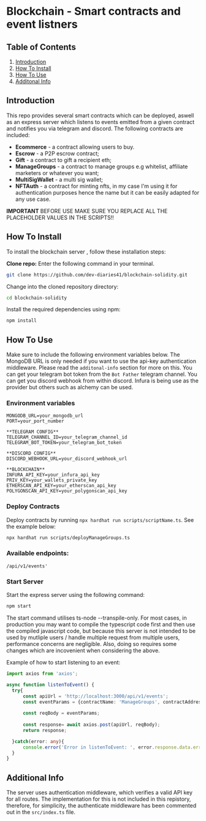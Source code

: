 # Blockchain - Smart contracts and event listners

## Table of Contents
1. [Introduction](#introduction)
2. [How To Install](#how-to-install)
3. [How To Use](#how-to-use)
4. [Additonal Info](#additonal-info)


## Introduction
<a name="introduction"></a>

This repo provides several smart contracts which can be deployed, aswell as an express server which listens to events emitted from a given contract and notifies you via telegram and discord. The following contracts are included: 
- **Ecommerce** - a contract allowing users to buy.
- **Escrow** - a P2P escrow contract; 
- **Gift** - a contract to gift a recipient eth; 
- **ManageGroups** - a contract to manage groups e.g whitelist, affiliate marketers or whatever you want; 
- **MultiSigWallet** - a multi sig wallet; 
- **NFTAuth** - a contract for minting nfts, in my case I'm using it for authentication purposes hence the name but it can be easily adapted for any use case.

**IMPORTANT**
BEFORE USE MAKE SURE YOU REPLACE ALL THE PLACEHOLDER VALUES IN THE SCRIPTS!!


## How To Install
<a name="how-to-install"></a>

To install the blockchain server , follow these installation steps:

**Clone repo:**
Enter the following command in your terminal.

```bash
git clone https://github.com/dev-diaries41/blockchain-solidity.git
```

Change into the cloned repository directory:

```bash
cd blockchain-solidity
```

Install the required dependencies using npm:
  
```bash
npm install
```

## How To Use
<a name="how-to-use"></a>

Make sure to include the following environment variables below.
The MongoDB URL is only needed if you want to use the api-key authentication middleware. Please read the `additonal-info` section for
more on this. You can get your telegram bot token from the `Bot Father` telegram channel. You can get you discord webhook from within discord. Infura is being use as the provider but others such as alchemy can be used.

### Environment variables

```
MONGODB_URL=your_mongodb_url
PORT=your_port_number

**TELEGRAM CONFIG**
TELEGRAM_CHANNEL_ID=your_telegram_channel_id
TELEGRAM_BOT_TOKEN=your_telegram_bot_token

**DISCORD CONFIG**
DISCORD_WEBHOOK_URL=your_discord_webhook_url

**BLOCKCHAIN**
INFURA_API_KEY=your_infura_api_key
PRIV_KEY=your_wallets_private_key
ETHERSCAN_API_KEY=your_etherscan_api_key
POLYGONSCAN_API_KEY=your_polygonscan_api_key
```

### Deploy Contracts

Deploy contracts by running `npx hardhat run scripts/scriptName.ts`. See the example below:

```bash
npx hardhat run scripts/deployManageGroups.ts 
```


### Available endpoints:

```
/api/v1/events'
```

### Start Server
Start the express server using the following command:

```bash
npm start 
```
The start command utilises ts-node --transpile-only. For most cases, in production you may want to compile the typescript code first and then use the compiled javascript code, but because this server is not intended to be used by mutliple users / handle multiple request from multiple users, performance concerns are negligible. Also, doing so requires some changes which are incovenient when considering the above.

Example of how to start listening to an event:

```typescript
import axios from 'axios'; 

async function listenToEvent() {
  try{
      const apiUrl = 'http://localhost:3000/api/v1/events';
      const eventParams = {contractName: 'ManageGroups', contractAddress: 'your_contract_address', event: 'NewMember'};
    
      const reqBody = eventParams; 
         
      const response= await axios.post(apiUrl, reqBody);
      return response;

  }catch(error: any){
      console.error('Error in listenToEvent: ', error.response.data.error)
  }
}

```

## Additional Info
<a name="additonal-info"></a>

The server uses authentication middleware, which verifies a valid API key for all routes. The implementation for this is not included in this repistory, therefore, for simplicity, the authenticate middleware has been commented out in the `src/index.ts` file.